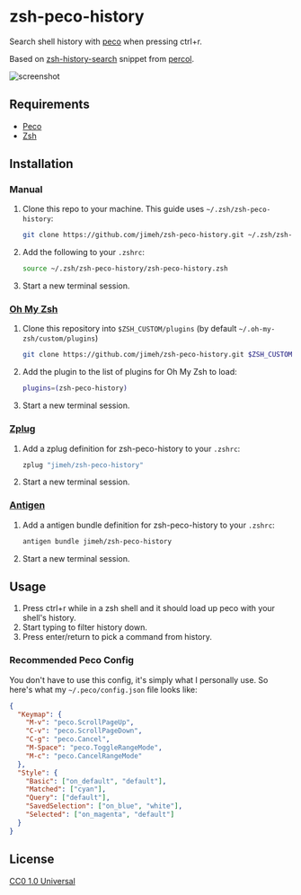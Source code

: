 # zsh-peco-history

Search shell history with [peco][] when pressing ctrl+r.

Based on [zsh-history-search](https://github.com/mooz/percol#zsh-history-search)
snippet from [percol](https://github.com/mooz/percol).

![screenshot](https://github.com/jimeh/zsh-peco-history/raw/master/screenshot.png)

## Requirements

- [Peco][]
- [Zsh][]

[zsh]: http://www.zsh.org/
[peco]: https://github.com/peco/peco

## Installation

### Manual

1. Clone this repo to your machine. This guide uses `~/.zsh/zsh-peco-history`:

    ```sh
    git clone https://github.com/jimeh/zsh-peco-history.git ~/.zsh/zsh-peco-history
    ```

2. Add the following to your `.zshrc`:

    ```sh
    source ~/.zsh/zsh-peco-history/zsh-peco-history.zsh
    ```

3. Start a new terminal session.

### [Oh My Zsh](https://github.com/robbyrussell/oh-my-zsh)

1. Clone this repository into `$ZSH_CUSTOM/plugins` (by default `~/.oh-my-zsh/custom/plugins`)

    ```sh
    git clone https://github.com/jimeh/zsh-peco-history.git $ZSH_CUSTOM/plugins/zsh-peco-history
    ```

2. Add the plugin to the list of plugins for Oh My Zsh to load:

    ```sh
    plugins=(zsh-peco-history)
    ```

3. Start a new terminal session.

### [Zplug](https://github.com/b4b4r07/zplug)

1. Add a zplug definition for zsh-peco-history to your `.zshrc`:

    ```sh
    zplug "jimeh/zsh-peco-history"
    ```

2. Start a new terminal session.

### [Antigen](https://github.com/zsh-users/antigen)

1. Add a antigen bundle definition for zsh-peco-history to your `.zshrc`:

    ```sh
    antigen bundle jimeh/zsh-peco-history
    ```

2. Start a new terminal session.

## Usage

1. Press ctrl+r while in a zsh shell and it should load up peco with your
shell's history.
2. Start typing to filter history down.
3. Press enter/return to pick a command from history.

### Recommended Peco Config

You don't have to use this config, it's simply what I personally use. So here's
what my `~/.peco/config.json` file looks like:

```json
{
  "Keymap": {
    "M-v": "peco.ScrollPageUp",
    "C-v": "peco.ScrollPageDown",
    "C-g": "peco.Cancel",
    "M-Space": "peco.ToggleRangeMode",
    "M-c": "peco.CancelRangeMode"
  },
  "Style": {
    "Basic": ["on_default", "default"],
    "Matched": ["cyan"],
    "Query": ["default"],
    "SavedSelection": ["on_blue", "white"],
    "Selected": ["on_magenta", "default"]
  }
}
```

## License

[CC0 1.0 Universal](http://creativecommons.org/publicdomain/zero/1.0/)

